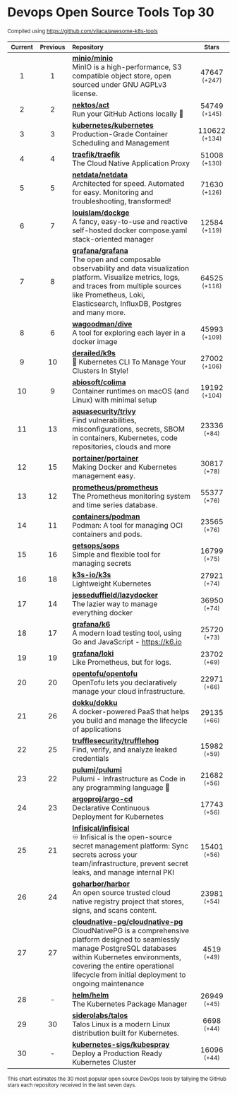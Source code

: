 # Devops Open Source Tools Top 30
<sup>Compiled using https://github.com/vilaca/awesome-k8s-tools</sup>
<div align="center">

|<sub>Current</sub>|<sub>Previous</sub>|<sub>Repository</sub>|<sub>Stars</sub>|
|:---:|:---:|:---|:---:|
|1|1|[**minio/minio**](https://github.com/minio/minio)<br/>MinIO is a high-performance, S3 compatible object store, open sourced under GNU AGPLv3 license.|47647 <sup>(+247)</sup>|
|2|2|[**nektos/act**](https://github.com/nektos/act)<br/>Run your GitHub Actions locally 🚀|54749 <sup>(+145)</sup>|
|3|3|[**kubernetes/kubernetes**](https://github.com/kubernetes/kubernetes)<br/>Production-Grade Container Scheduling and Management|110622 <sup>(+134)</sup>|
|4|4|[**traefik/traefik**](https://github.com/traefik/traefik)<br/>The Cloud Native Application Proxy|51008 <sup>(+130)</sup>|
|5|5|[**netdata/netdata**](https://github.com/netdata/netdata)<br/>Architected for speed. Automated for easy. Monitoring and troubleshooting, transformed!|71630 <sup>(+126)</sup>|
|6|7|[**louislam/dockge**](https://github.com/louislam/dockge)<br/>A fancy, easy-to-use and reactive self-hosted docker compose.yaml stack-oriented manager|12584 <sup>(+119)</sup>|
|7|8|[**grafana/grafana**](https://github.com/grafana/grafana)<br/>The open and composable observability and data visualization platform. Visualize metrics, logs, and traces from multiple sources like Prometheus, Loki, Elasticsearch, InfluxDB, Postgres and many more. |64525 <sup>(+116)</sup>|
|8|6|[**wagoodman/dive**](https://github.com/wagoodman/dive)<br/>A tool for exploring each layer in a docker image|45993 <sup>(+109)</sup>|
|9|10|[**derailed/k9s**](https://github.com/derailed/k9s)<br/>🐶 Kubernetes CLI To Manage Your Clusters In Style!|27002 <sup>(+106)</sup>|
|10|9|[**abiosoft/colima**](https://github.com/abiosoft/colima)<br/>Container runtimes on macOS (and Linux) with minimal setup|19192 <sup>(+104)</sup>|
|11|13|[**aquasecurity/trivy**](https://github.com/aquasecurity/trivy)<br/>Find vulnerabilities, misconfigurations, secrets, SBOM in containers, Kubernetes, code repositories, clouds and more|23336 <sup>(+84)</sup>|
|12|15|[**portainer/portainer**](https://github.com/portainer/portainer)<br/>Making Docker and Kubernetes management easy.|30817 <sup>(+78)</sup>|
|13|12|[**prometheus/prometheus**](https://github.com/prometheus/prometheus)<br/>The Prometheus monitoring system and time series database.|55377 <sup>(+76)</sup>|
|14|11|[**containers/podman**](https://github.com/containers/podman)<br/>Podman: A tool for managing OCI containers and pods.|23565 <sup>(+76)</sup>|
|15|16|[**getsops/sops**](https://github.com/getsops/sops)<br/>Simple and flexible tool for managing secrets|16799 <sup>(+75)</sup>|
|16|18|[**k3s-io/k3s**](https://github.com/k3s-io/k3s)<br/>Lightweight Kubernetes|27921 <sup>(+74)</sup>|
|17|14|[**jesseduffield/lazydocker**](https://github.com/jesseduffield/lazydocker)<br/>The lazier way to manage everything docker|36950 <sup>(+74)</sup>|
|18|17|[**grafana/k6**](https://github.com/grafana/k6)<br/>A modern load testing tool, using Go and JavaScript - https://k6.io|25720 <sup>(+73)</sup>|
|19|19|[**grafana/loki**](https://github.com/grafana/loki)<br/>Like Prometheus, but for logs.|23702 <sup>(+69)</sup>|
|20|20|[**opentofu/opentofu**](https://github.com/opentofu/opentofu)<br/>OpenTofu lets you declaratively manage your cloud infrastructure.|22971 <sup>(+66)</sup>|
|21|26|[**dokku/dokku**](https://github.com/dokku/dokku)<br/>A docker-powered PaaS that helps you build and manage the lifecycle of applications|29135 <sup>(+66)</sup>|
|22|25|[**trufflesecurity/trufflehog**](https://github.com/trufflesecurity/trufflehog)<br/>Find, verify, and analyze leaked credentials|15982 <sup>(+59)</sup>|
|23|22|[**pulumi/pulumi**](https://github.com/pulumi/pulumi)<br/>Pulumi - Infrastructure as Code in any programming language 🚀|21682 <sup>(+56)</sup>|
|24|23|[**argoproj/argo-cd**](https://github.com/argoproj/argo-cd)<br/>Declarative Continuous Deployment for Kubernetes|17743 <sup>(+56)</sup>|
|25|21|[**Infisical/infisical**](https://github.com/Infisical/infisical)<br/>♾ Infisical is the open-source secret management platform: Sync secrets across your team/infrastructure, prevent secret leaks, and manage internal PKI|15401 <sup>(+56)</sup>|
|26|24|[**goharbor/harbor**](https://github.com/goharbor/harbor)<br/>An open source trusted cloud native registry project that stores, signs, and scans content.|23981 <sup>(+54)</sup>|
|27|27|[**cloudnative-pg/cloudnative-pg**](https://github.com/cloudnative-pg/cloudnative-pg)<br/>CloudNativePG is a comprehensive platform designed to seamlessly manage PostgreSQL databases within Kubernetes environments, covering the entire operational lifecycle from initial deployment to ongoing maintenance|4519 <sup>(+49)</sup>|
|28|-|[**helm/helm**](https://github.com/helm/helm)<br/>The Kubernetes Package Manager|26949 <sup>(+45)</sup>|
|29|30|[**siderolabs/talos**](https://github.com/siderolabs/talos)<br/>Talos Linux is a modern Linux distribution built for Kubernetes.|6698 <sup>(+44)</sup>|
|30|-|[**kubernetes-sigs/kubespray**](https://github.com/kubernetes-sigs/kubespray)<br/>Deploy a Production Ready Kubernetes Cluster|16096 <sup>(+44)</sup>|


</div>

<sub>This chart estimates the 30 most popular open source DevOps tools by tallying the GitHub stars each repository received in the last seven days.</sub>
